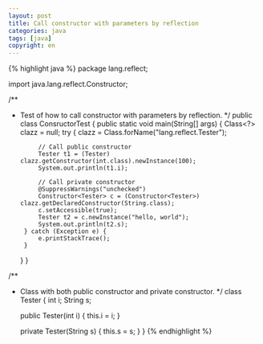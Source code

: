 ```yaml
---
layout: post
title: Call constructor with parameters by reflection
categories: java
tags: [java]
copyright: en
---
```


{% highlight java %}
package lang.reflect;

import java.lang.reflect.Constructor;

/**
 * Test of how to call constructor with parameters by reflection.
 */
public class ConsructorTest {
    public static void main(String[] args) {
        Class<?> clazz = null;
        try {
            clazz = Class.forName("lang.reflect.Tester");
 
            // Call public constructor
            Tester t1 = (Tester) clazz.getConstructor(int.class).newInstance(100);
            System.out.println(t1.i);
 
            // Call private constructor
            @SuppressWarnings("unchecked")
            Constructor<Tester> c = (Constructor<Tester>) clazz.getDeclaredConstructor(String.class);
            c.setAccessible(true);
            Tester t2 = c.newInstance("hello, world");
            System.out.println(t2.s);
        } catch (Exception e) {
            e.printStackTrace();
        }
    }
}

/**
 * Class with both public constructor and private constructor.
 */
class Tester {
    int i;
    String s;

    public Tester(int i) {
        this.i = i;
    }

    private Tester(String s) {
        this.s = s;
    }
}
{% endhighlight %}

